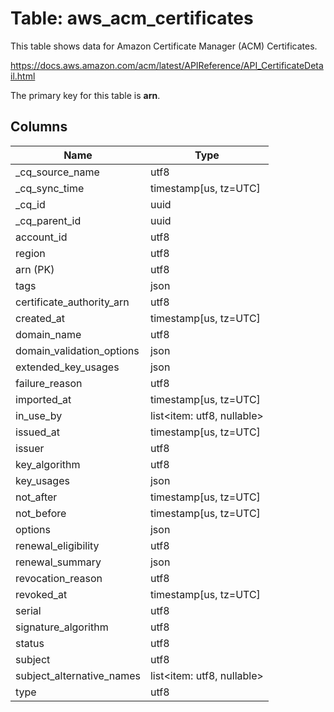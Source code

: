 # Table: aws_acm_certificates

This table shows data for Amazon Certificate Manager (ACM) Certificates.

https://docs.aws.amazon.com/acm/latest/APIReference/API_CertificateDetail.html

The primary key for this table is **arn**.

## Columns

| Name          | Type          |
| ------------- | ------------- |
|_cq_source_name|utf8|
|_cq_sync_time|timestamp[us, tz=UTC]|
|_cq_id|uuid|
|_cq_parent_id|uuid|
|account_id|utf8|
|region|utf8|
|arn (PK)|utf8|
|tags|json|
|certificate_authority_arn|utf8|
|created_at|timestamp[us, tz=UTC]|
|domain_name|utf8|
|domain_validation_options|json|
|extended_key_usages|json|
|failure_reason|utf8|
|imported_at|timestamp[us, tz=UTC]|
|in_use_by|list<item: utf8, nullable>|
|issued_at|timestamp[us, tz=UTC]|
|issuer|utf8|
|key_algorithm|utf8|
|key_usages|json|
|not_after|timestamp[us, tz=UTC]|
|not_before|timestamp[us, tz=UTC]|
|options|json|
|renewal_eligibility|utf8|
|renewal_summary|json|
|revocation_reason|utf8|
|revoked_at|timestamp[us, tz=UTC]|
|serial|utf8|
|signature_algorithm|utf8|
|status|utf8|
|subject|utf8|
|subject_alternative_names|list<item: utf8, nullable>|
|type|utf8|